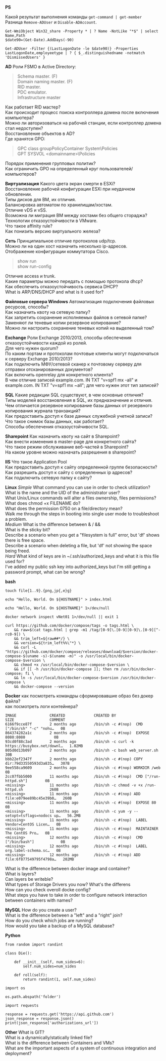 **PS**

Какой результат выполнения команды `get-command | get-member`  
Разница `Remove-ADUser` и `Disable-ADAccount`.
```
Get-WmiObject Win32_share -Property * | ? Name -NotLike "*$" | select Name,Path  
$date90=(Get-Date).AddDays(-90)
```
```
Get-ADUser -Filter {(LastLogonDate -le $date90)} -Properties LastLogonDate,employeetype | ? { $_.distinguishedname -notmatch 'DismissedUsers' }
```
**AD**
Роли FSMO в Active Directory:
> Schema master. (F)  
> Domain naming master. (F)  
> RID master.  
> PDC emulator.  
> Infrastructure master  

Как работает RID мастер?  
Как происходит процесс поиска контроллера домена после включения компьютера?  
Можно ли авторизоваться на рабочей станции, если контроллер домена стал недоступен?  
Восстановление объектов в AD?  
Где хранятся GPO:  
> GPC class groupPolicyContainer System\Policies  
> GPT SYSVOL \<domainname>\Policies  

Порядок применения групповых политик?  
Как ограничить GPO на определенный круг пользователей/компьютеров?  

**Виртуализация**
Какого цвета экран смерти в ESXi?  
Восстановление рабочей конфигурации ESXi при неудачном обновлении.  
Типы дисков для ВМ, их отличия.  
Балансировка автоматом по хранилищам/хостам.  
Отличие vDS и vSS.  
Возможна ли миграция ВМ между хостами без общего стораджа?  
Технологии отказоустойчивости в VMware.  
Что такое affinity rule?  
Как понизить версию виртуального железа?  

**Сеть**
Принципиальное отличие протоколов udp/tcp.  
Можно ли на один хост назначить несколько ip-адресов.  
Отображение конфигурации коммутатора Cisco.  
> show run  
> show run-config  

Отличие access и trunk.  
Какие параметры можно передать с помощью протокола dhcp?  
Как обеспечить отказоустойчивость сервиса DHCP?  
What is ARP/DNS/DHCP and what is it used for?  

**Файловые сервера Windows**
Автоматизация подключения файловых ресурсов, способы?  
Как назначить квоту на сетевую папку?  
Как запретить сохранение исполняемых файлов в сетевой папке?  
Заменяют ли теневые копии резервное копирование?  
Можно ли настроить сохранение теневых копий на выделенный том?  

**Exchange**
Роли Exchange 2010/2013, способы обеспечения отказоустойчивости каждой из ролей.  
Для чего нужен quorum?  
По каким портам и протоколам почтовые клиенты могут подключаться к серверу Exchange 2010/2013?  
Как подключить МФУ/сетевой сканер к почтовому серверу для отправки отсканированных документов?  
Как включить openrelay для конкретного клиента?  
В чем отличие записей example.com. IN TXT "v=spf1 mx -all" и example.com. IN TXT "v=spf1 mx ~all"; для чего нужен этот тип записей?  

**SQL**
Какие редакции SQL существуют, в чем основные отличия?  
Типы моделей восстановления в SQL, их предназначение и отличия.  
Чем отличается резервное копирование базы данных от резервного копирования журнала транзакций?  
Как предоставить доступ к базе данных служебной учетной записи?  
Что такое снимок базы данных, как работает?  
Способы обеспечения отказоустойчивости SQL.  

**Sharepoint**
Как назначить квоту на сайт в Sharepoint?  
Как внести изменения в master-page для конкретного сайта?  
Что такое режим обслуживание веб-частей в Sharepoint?  
На каком уровне можно назначать разрешения в sharepoint?  

**IIS**
Что такое Application Pool  
Как предоставить доступ к сайту определенной группе безопасности?  
Как разрешить доступ к сайту с определенных ip адресов?  
Как подключить сетевую папку к сайту?  

**Linux**
*Simple*
What command you can use in order to check utilization?  
What is the name and the UID of the administrator user?  
What Unix/Linux commands will alter a files ownership, files permissions?  
What does chmod +x FILENAME do?  
What does the permission 0750 on a file/directory  mean?  
Walk me through the steps in booting into single user mode to troubleshoot a problem.  
*Medium*
What is the difference between & / &&  
What is the sticky bit?  
Describe a scenario when you get a "filesystem is full" error, but 'df' shows there is free space.  
Describe a scenario when deleting a file, but 'df' not showing the space being freed.  
*Hard*
What kind of keys are in ~/.ssh/authorized_keys and what it is this file used for?  
I've added my public ssh key into authorized_keys but I'm still getting a password prompt, what can be wrong?  

**bash**
```
touch file{1..9}.{png,jp{,e}g}
```
```
echo "Hello, World. On ${HOSTNAME}" > index.html
```
```
echo "Hello, World. On ${HOSTNAME}" 1>/dev/null
```
```
docker network inspect vNet01 1>/dev/null || exit 1
```
```
curl https://github.com/docker/compose/tags -o tags.html \
    && raw=$(cat tags.html | grep -m1 /tag/[0-9]\.[0-9][0-9]\.[0-9][^-rc0-9]) \
    && trim_left=${raw##*/} \
    && version=${trim_left%%\"*} \
    && curl -L "https://github.com/docker/compose/releases/download/$version/docker-compose-$(uname -s)-$(uname -m)" -o /usr/local/bin/docker-compose-$version \
    && chmod +x /usr/local/bin/docker-compose-$version \
    && if [[ -h /usr/bin/docker-compose ]]; then rm /usr/bin/docker-compose; fi \
    && ln -s /usr/local/bin/docker-compose-$version /usr/bin/docker-compose \
    && docker-compose --version
```

**Docker**
как посмотреть командры сформировавшие образ без докер файла?  
как посмотреть логи контейнера?  
```
IMAGE               CREATED             CREATED BY                                      SIZE                COMMENT
6166f9cce87f        2 months ago        /bin/sh -c #(nop)  CMD ["/bin/sh" "-c" "nohu…   0B
864374282a1c        2 months ago        /bin/sh -c #(nop)  EXPOSE 8080:8080             0B
93cd0f88c3ad        2 months ago        /bin/sh -c curl -k https://busybox.net/downl…   1.02MB
805d0d13b097        2 months ago        /bin/sh -c bash web_server.sh                   30B
bbb22ef2347f        2 months ago        /bin/sh -c #(nop) COPY dir:79d33550593d3a835…   307B
9ee558ca9609        2 months ago        /bin/sh -c #(nop) WORKDIR /web                  0B
2cc07fbb5000        11 months ago       /bin/sh -c #(nop)  CMD ["/run-httpd.sh"]        0B
<missing>           11 months ago       /bin/sh -c chmod -v +x /run-httpd.sh            260B
<missing>           11 months ago       /bin/sh -c #(nop) ADD file:e079ee89bc45e39b0…   260B
<missing>           11 months ago       /bin/sh -c #(nop)  EXPOSE 80                    0B
<missing>           11 months ago       /bin/sh -c yum -y --setopt=tsflags=nodocs up…   56.2MB
<missing>           11 months ago       /bin/sh -c #(nop)  LABEL Vendor=CentOS Licen…   0B
<missing>           11 months ago       /bin/sh -c #(nop)  MAINTAINER The CentOS Pro…   0B
<missing>           12 months ago       /bin/sh -c #(nop)  CMD ["/bin/bash"]            0B
<missing>           12 months ago       /bin/sh -c #(nop)  LABEL org.label-schema.sc…   0B
<missing>           12 months ago       /bin/sh -c #(nop) ADD file:6f877549795f4798a…   202MB
```
What is the difference between docker image and container?  
What is layers?  
Can layers be writeble?  
What types of Storage Drivers you now? What's the differens  
How can you check overoll docke config?  
What steps you have to take in order to configure network interaction between containers with names?  

**MySQL**
How do you create a user?  
What is the difference between a "left" and a "right" join?  
How do you check which jobs are running?  
How would you take a backup of a MySQL database?  

**Python**
```
from random import randint

class Die():
    
    def __init__(self, num_sides=6):
        self.num_sides=num_sides

    def roll(self):
        return randint(1, self.num_sides)
```
```
import os

os.path.abspath('folder')
```
```
import requests

response = requests.get('https://api.github.com')
json_response = response.json()
print(json_response['authorizations_url'])
```

**Other**
What is GIT?  
What is a dynamically/statically linked file?  
What is the difference between Containers and VMs?  
What are the important aspects of a system of continuous integration and deployment?  
